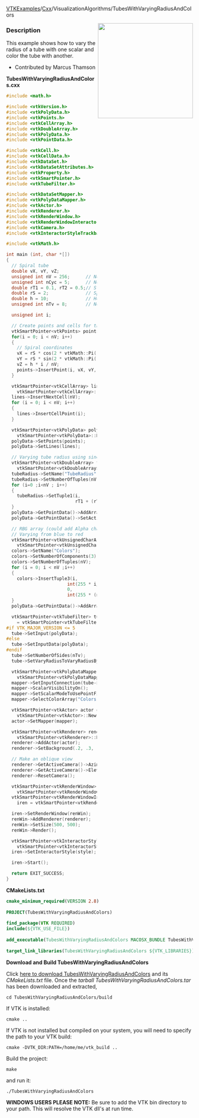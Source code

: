 [VTKExamples](Home)/[Cxx](Cxx)/VisualizationAlgorithms/TubesWithVaryingRadiusAndColors

<img align="right" src="https://github.com/lorensen/VTKExamples/raw/master/Testing/Baseline/VisualizationAlgorithms/TestTubesWithVaryingRadiusAndColors.png" width="256" />

### Description
This example shows how to vary the radius of a tube with one scalar and color the tube with another.

* Contributed by Marcus Thamson

**TubesWithVaryingRadiusAndColors.cxx**
```c++
#include <math.h>

#include <vtkVersion.h>
#include <vtkPolyData.h>
#include <vtkPoints.h>
#include <vtkCellArray.h>
#include <vtkDoubleArray.h>
#include <vtkPolyData.h>
#include <vtkPointData.h>

#include <vtkCell.h>
#include <vtkCellData.h>
#include <vtkDataSet.h>
#include <vtkDataSetAttributes.h>
#include <vtkProperty.h>
#include <vtkSmartPointer.h>
#include <vtkTubeFilter.h>

#include <vtkDataSetMapper.h>
#include <vtkPolyDataMapper.h>
#include <vtkActor.h>
#include <vtkRenderer.h>
#include <vtkRenderWindow.h>
#include <vtkRenderWindowInteractor.h>
#include <vtkCamera.h>
#include <vtkInteractorStyleTrackballCamera.h>

#include <vtkMath.h>

int main (int, char *[])
{
  // Spiral tube
  double vX, vY, vZ;
  unsigned int nV = 256;      // No. of vertices
  unsigned int nCyc = 5;      // No. of spiral cycles
  double rT1 = 0.1, rT2 = 0.5;// Start/end tube radii
  double rS = 2;              // Spiral radius
  double h = 10;              // Height
  unsigned int nTv = 8;       // No. of surface elements for each tube vertex

  unsigned int i;

  // Create points and cells for the spiral
  vtkSmartPointer<vtkPoints> points = vtkSmartPointer<vtkPoints>::New();
  for(i = 0; i < nV; i++)
  {
    // Spiral coordinates
    vX = rS * cos(2 * vtkMath::Pi() * nCyc * i / (nV - 1));
    vY = rS * sin(2 * vtkMath::Pi() * nCyc * i / (nV - 1));
    vZ = h * i / nV;
    points->InsertPoint(i, vX, vY, vZ);
  }

  vtkSmartPointer<vtkCellArray> lines =
    vtkSmartPointer<vtkCellArray>::New();
  lines->InsertNextCell(nV);
  for (i = 0; i < nV; i++)
  {
    lines->InsertCellPoint(i);
  }

  vtkSmartPointer<vtkPolyData> polyData =
    vtkSmartPointer<vtkPolyData>::New();
  polyData->SetPoints(points);
  polyData->SetLines(lines);

  // Varying tube radius using sine-function
  vtkSmartPointer<vtkDoubleArray> tubeRadius =
    vtkSmartPointer<vtkDoubleArray>::New();
  tubeRadius->SetName("TubeRadius");
  tubeRadius->SetNumberOfTuples(nV);
  for (i=0 ;i<nV ; i++)
  {
    tubeRadius->SetTuple1(i,
                          rT1 + (rT2 - rT1) * sin(vtkMath::Pi() * i / (nV - 1)));
  }
  polyData->GetPointData()->AddArray(tubeRadius);
  polyData->GetPointData()->SetActiveScalars("TubeRadius");

  // RBG array (could add Alpha channel too I guess...)
  // Varying from blue to red
  vtkSmartPointer<vtkUnsignedCharArray> colors =
    vtkSmartPointer<vtkUnsignedCharArray>::New();
  colors->SetName("Colors");
  colors->SetNumberOfComponents(3);
  colors->SetNumberOfTuples(nV);
  for (i = 0; i < nV ;i++)
  {
    colors->InsertTuple3(i,
                       int(255 * i/ (nV - 1)),
                       0,
                       int(255 * (nV - 1 - i)/(nV - 1)) );
  }
  polyData->GetPointData()->AddArray(colors);

  vtkSmartPointer<vtkTubeFilter> tube
    = vtkSmartPointer<vtkTubeFilter>::New();
#if VTK_MAJOR_VERSION <= 5
  tube->SetInput(polyData);
#else
  tube->SetInputData(polyData);
#endif
  tube->SetNumberOfSides(nTv);
  tube->SetVaryRadiusToVaryRadiusByAbsoluteScalar();

  vtkSmartPointer<vtkPolyDataMapper> mapper =
    vtkSmartPointer<vtkPolyDataMapper>::New();
  mapper->SetInputConnection(tube->GetOutputPort());
  mapper->ScalarVisibilityOn();
  mapper->SetScalarModeToUsePointFieldData();
  mapper->SelectColorArray("Colors");

  vtkSmartPointer<vtkActor> actor =
    vtkSmartPointer<vtkActor>::New();
  actor->SetMapper(mapper);

  vtkSmartPointer<vtkRenderer> renderer =
    vtkSmartPointer<vtkRenderer>::New();
  renderer->AddActor(actor);
  renderer->SetBackground(.2, .3, .4);

  // Make an oblique view
  renderer->GetActiveCamera()->Azimuth(30);
  renderer->GetActiveCamera()->Elevation(30);
  renderer->ResetCamera();

  vtkSmartPointer<vtkRenderWindow> renWin =
    vtkSmartPointer<vtkRenderWindow>::New();
  vtkSmartPointer<vtkRenderWindowInteractor>
    iren = vtkSmartPointer<vtkRenderWindowInteractor>::New();

  iren->SetRenderWindow(renWin);
  renWin->AddRenderer(renderer);
  renWin->SetSize(500, 500);
  renWin->Render();

  vtkSmartPointer<vtkInteractorStyleTrackballCamera> style =
    vtkSmartPointer<vtkInteractorStyleTrackballCamera>::New();
  iren->SetInteractorStyle(style);

  iren->Start();

  return EXIT_SUCCESS;
}
```
**CMakeLists.txt**
```cmake
cmake_minimum_required(VERSION 2.8)
 
PROJECT(TubesWithVaryingRadiusAndColors)
 
find_package(VTK REQUIRED)
include(${VTK_USE_FILE})
 
add_executable(TubesWithVaryingRadiusAndColors MACOSX_BUNDLE TubesWithVaryingRadiusAndColors.cxx)
 
target_link_libraries(TubesWithVaryingRadiusAndColors ${VTK_LIBRARIES})
```

**Download and Build TubesWithVaryingRadiusAndColors**

Click [here to download TubesWithVaryingRadiusAndColors](https://github.com/lorensen/VTKWikiExamplesTarballs/raw/master/TubesWithVaryingRadiusAndColors.tar) and its *CMakeLists.txt* file.
Once the *tarball TubesWithVaryingRadiusAndColors.tar* has been downloaded and extracted,
```
cd TubesWithVaryingRadiusAndColors/build 
```
If VTK is installed:
```
cmake ..
```
If VTK is not installed but compiled on your system, you will need to specify the path to your VTK build:
```
cmake -DVTK_DIR:PATH=/home/me/vtk_build ..
```
Build the project:
```
make
```
and run it:
```
./TubesWithVaryingRadiusAndColors
```
**WINDOWS USERS PLEASE NOTE:** Be sure to add the VTK bin directory to your path. This will resolve the VTK dll's at run time.

